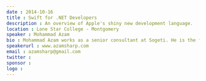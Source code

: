 ```yaml
---
date : 2014-10-16
title : Swift for .NET Developers
description : An overview of Apple's shiny new development language.
location : Lone Star College - Montgomery
speaker : Mohammad Azam
bio : Mohammad Azam works as a senior consultant at Sogeti. He is the founder of the knowledge based website, HighOnCoding. The website contains over 300 articles, 50+ videos and several podcasts. Few months ago Mohammad Azam also launched www.ScreenCastADay.com, a website which hosts screencasts related to the .NET technology.<div><br /></div><div>Mohammad Azam is also a Microsoft ASP.NET MVP.Mohammad Azam also contribute to the AspAlliance website. The contributions are in the form of videos and articles. </div><div><br /></div><div>You can check out all the videos at www.aspalliance.com/videos.Mohammad Azam blogs at www.azamsharp.com.</div>
speakerurl : www.azamsharp.com
email : azamsharp@gmail.com
twitter : 
sponsor : 
logo : 
---
```


